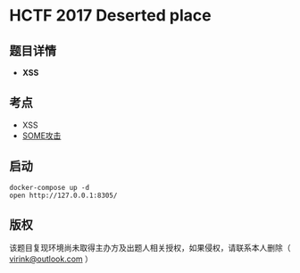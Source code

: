 # HCTF 2017 Deserted place

## 题目详情

- **XSS**

## 考点

- XSS
- [SOME攻击](https://lorexxar.cn/2017/11/15/hctf2017-deserted-world/)

## 启动

    docker-compose up -d
    open http://127.0.0.1:8305/

## 版权

该题目复现环境尚未取得主办方及出题人相关授权，如果侵权，请联系本人删除（ virink@outlook.com ）
